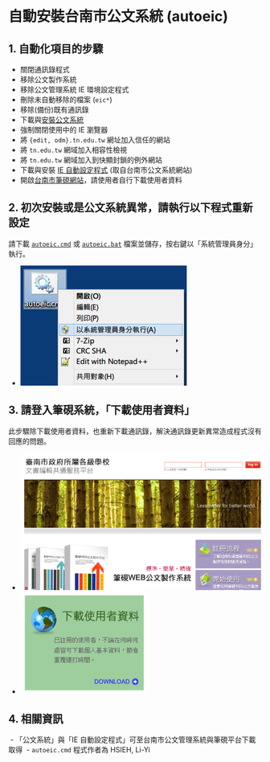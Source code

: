# 自動安裝台南市公文系統 (autoeic)

## 1. 自動化項目的步驟
  - 關閉通訊錄程式
  - 移除公文製作系統
  - 移除公文管理系統 IE 環境設定程式
  - 刪除未自動移除的檔案 (`eic*`)
  - 移除(備份)既有通訊錄
  - 下載與[安裝公文系統](http://edit.tn.edu.tw/kw/docnet/service/formbinder/install/down/docNinstall.msi)
  - 強制關閉使用中的 IE 瀏覽器
  - 將 `{edit, odm}.tn.edu.tw` 網址加入信任的網站
  - 將 `tn.edu.tw` 網域加入相容性檢視
  - 將 `tn.edu.tw` 網域加入到快顯封鎖的例外網站
  - 下載與安裝 [IE 自動設定程式](http://raw.githubusercontent.com/lyshie/autoeic/master/IE_SET.EXE) (取自台南市公文系統網站)
  - 開啟[台南市筆硯網站](http://edit.tn.edu.tw/)，請使用者自行下載使用者資料

## 2. 初次安裝或是公文系統異常，請執行以下程式重新設定
請下載 [`autoeic.cmd`](https://cdn.rawgit.com/lyshie/autoeic/master/autoeic.cmd) 或 [`autoeic.bat`](https://cdn.rawgit.com/lyshie/autoeic/master/autoeic.bat) 檔案並儲存，按右鍵以「系統管理員身分」執行。
  - ![Run as administrator](/run_as_admin.png)

## 3. 請登入筆硯系統，「下載使用者資料」
此步驟除下載使用者資料，也重新下載通訊錄，解決通訊錄更新異常造成程式沒有回應的問題。
  - ![Login](/by.png)
  - ![Download user data](/download.png)

## 4. 相關資訊
  - 「公文系統」與「IE 自動設定程式」可至台南市公文管理系統與筆硯平台下載取得
  - `autoeic.cmd` 程式作者為 HSIEH, Li-Yi
